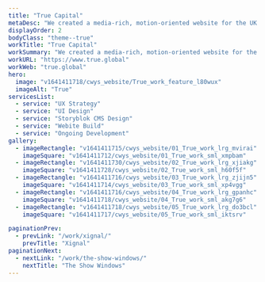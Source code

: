 ```yaml
---
title: "True Capital"
metaDesc: "We created a media-rich, motion-oriented website for the UK’s leading brand-focused investment and consulting firms. Designed to live, breathe and grow alongside True's stellar portfolio, the site showcases the beautiful brand work of Friendly Giants."
displayOrder: 2
bodyClass: "theme--true"
workTitle: "True Capital"
workSummary: "We created a media-rich, motion-oriented website for the UK’s leading brand-focused investment and consulting firms. Designed to live, breathe and grow alongside True's stellar portfolio, the site showcases the beautiful brand work of <a href='https://friendlygiants.com/' target='_blank' rel='noopener'>Friendly Giants</a>."
workURL: "https://www.true.global"
workWeb: "true.global"
hero:
  image: "v1641411718/cwys_website/True_work_feature_l80wux"
  imageAlt: "True"
servicesList:
  - service: "UX Strategy"
  - service: "UI Design"
  - service: "Storyblok CMS Design"
  - service: "Webite Build"
  - service: "Ongoing Development"
gallery:
  - imageRectangle: "v1641411715/cwys_website/01_True_work_lrg_mvirai"
    imageSquare: "v1641411712/cwys_website/01_True_work_sml_xmpbam"
  - imageRectangle: "v1641411730/cwys_website/02_True_work_lrg_xjiakg"
    imageSquare: "v1641411728/cwys_website/02_True_work_sml_h60f5f"
  - imageRectangle: "v1641411716/cwys_website/03_True_work_lrg_zjijn5"
    imageSquare: "v1641411714/cwys_website/03_True_work_sml_xp4vgg"
  - imageRectangle: "v1641411716/cwys_website/04_True_work_lrg_gpanhc"
    imageSquare: "v1641411718/cwys_website/04_True_work_sml_akg7g6"
  - imageRectangle: "v1641411718/cwys_website/05_True_work_lrg_do3bcl"
    imageSquare: "v1641411717/cwys_website/05_True_work_sml_iktsrv"

paginationPrev:
  - prevLink: "/work/xignal/"
    prevTitle: "Xignal"
paginationNext:
  - nextLink: "/work/the-show-windows/"
    nextTitle: "The Show Windows"
---
```

